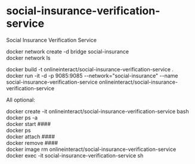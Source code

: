 # social-insurance-verification-service
Social Insurance Verification Service

docker network create -d bridge social-insurance  
docker network ls  

docker build -t onlineinteract/social-insurance-verification-service .  
docker run -it -d -p 9085:9085 --network="social-insurance" --name social-insurance-verification-service onlineinteract/social-insurance-verification-service  

All optional:

docker create -it onlineinteract/social-insurance-verification-service bash  
docker ps -a  
docker start ####  
docker ps  
docker attach ####  
docker remove ####  
docker image rm onlineinteract/social-insurance-verification-service  
docker exec -it social-insurance-verification-service sh  
